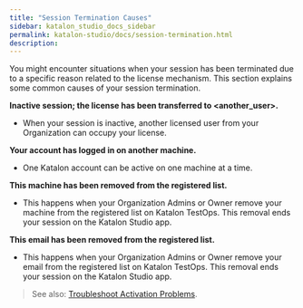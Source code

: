 ```yaml
---
title: "Session Termination Causes"
sidebar: katalon_studio_docs_sidebar
permalink: katalon-studio/docs/session-termination.html
description:
---
```


You might encounter situations when your session has been terminated due to a specific reason related to the license mechanism. This section explains some common causes of your session termination.

**Inactive session; the license has been transferred to <another_user>.**

* When your session is inactive, another licensed user from your Organization can occupy your license.

**Your account has logged in on another machine.**

* One Katalon account can be active on one machine at a time.

**This machine has been removed from the registered list.**

* This happens when your Organization Admins or Owner remove your machine from the registered list on Katalon TestOps. This removal ends your session on the Katalon Studio app.

**This email has been removed from the registered list.**

* This happens when your Organization Admins or Owner remove your email from the registered list on Katalon TestOps. This removal ends your session on the Katalon Studio app.

> See also: [Troubleshoot Activation Problems](https://docs.katalon.com/katalon-studio/docs/troubleshoot-activation-problems.html).
